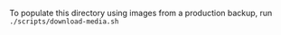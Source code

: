 To populate this directory using images from a production backup, run `./scripts/download-media.sh`
